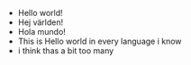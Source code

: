 * Hello world!
* Hej världen!
* Hola mundo!
* This is Hello world in every language i know
* i think thas a bit too many